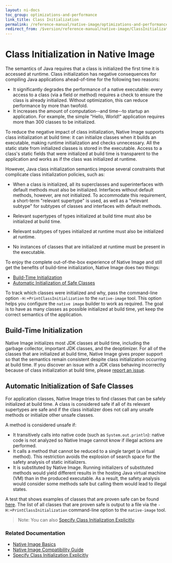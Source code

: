 ```yaml
---
layout: ni-docs
toc_group: optimizations-and-performance
link_title: Class Initialization
permalink: /reference-manual/native-image/optimizations-and-performance/ClassInitialization/
redirect_from: /$version/reference-manual/native-image/ClassInitialization/
---
```


# Class Initialization in Native Image

The semantics of Java requires that a class is initialized the first time it is accessed at runtime.
Class initialization has negative consequences for compiling Java applications ahead-of-time for the following two reasons:

* It significantly degrades the performance of a native executable: every access to a class (via a field or method) requires a check to ensure the class is already initialized. Without optimization, this can reduce performance by more than twofold.
* It increases the amount of computation--and time--to startup an application. For example, the simple "Hello, World!" application requires more than 300 classes to be initialized.

To reduce the negative impact of class initialization, Native Image supports class initialization at build time: it can initialize classes when it builds an executable, making runtime initialization and checks unnecessary.
All the static state from initialized classes is stored in the executable.
Access to a class's static fields that were initialized at build time is transparent to the application and works as if the class was initialized at runtime.

However, Java class initialization semantics impose several constraints that complicate class initialization policies, such as:

* When a class is initialized, all its superclasses and superinterfaces with default methods must also be initialized.
Interfaces without default methods, however, are not initialized.
To accommodate this requirement, a short-term "relevant supertype" is used, as well as a "relevant subtype" for subtypes of classes and interfaces with default methods.

* Relevant supertypes of types initialized at build time must also be initialized at build time.
* Relevant subtypes of types initialized at runtime must also be initialized at runtime.
* No instances of classes that are initialized at runtime must be present in the executable.

To enjoy the complete out-of-the-box experience of Native Image and still get the benefits of build-time initialization, Native Image does two things:

* [Build-Time Initialization](#build-time-initialization)
* [Automatic Initialization of Safe Classes](#automatic-initialization-of-safe-classes)

To track which classes were initialized and why, pass the command-line option `-H:+PrintClassInitialization` to the `native-image` tool.
This option helps you configure the `native image` builder to work as required.
The goal is to have as many classes as possible initialized at build time, yet keep the correct semantics of the application.

## Build-Time Initialization

Native Image initializes most JDK classes at build time, including the garbage collector, important JDK classes, and the deoptimizer.
For all of the classes that are initialized at build time, Native Image gives proper support so that the semantics remain consistent despite class initialization occurring at build time.
If you discover an issue with a JDK class behaving incorrectly because of class initialization at build time, please [report an issue](https://github.com/oracle/graal/issues/new).


## Automatic Initialization of Safe Classes

For application classes, Native Image tries to find classes that can be safely initialized at build time.
A class is considered safe if all of its relevant supertypes are safe and if the class initializer does not call any unsafe methods or initialize other unsafe classes.

A method is considered unsafe if:

* It transitively calls into native code (such as `System.out.println`): native code is not analyzed so Native Image cannot know if illegal actions are performed.
* It calls a method that cannot be reduced to a single target (a virtual method).
This restriction avoids the explosion of search space for the safety analysis of static initializers.
* It is substituted by Native Image. Running initializers of substituted methods would yield different results in the hosting Java virtual machine (VM) than in the produced executable.
As a result, the safety analysis would consider some methods safe but calling them would lead to illegal states.

A test that shows examples of classes that are proven safe can be found [here](https://github.com/oracle/graal/blob/master/substratevm/src/com.oracle.svm.test/src/com/oracle/svm/test/clinit/TestClassInitializationMustBeSafeEarly.java).
The list of all classes that are proven safe is output to a file via the `-H:+PrintClassInitialization` command-line option to the `native-image` tool.

> Note: You can also [Specify Class Initialization Explicitly](guides/specify-class-initialization.md).

### Related Documentation

- [Native Image Basics](NativeImageBasics.md#image-build-time-vs-image-run-time)
- [Native Image Compatibility Guide](Compatibility.md)
- [Specify Class Initialization Explicitly](guides/specify-class-initialization.md)

